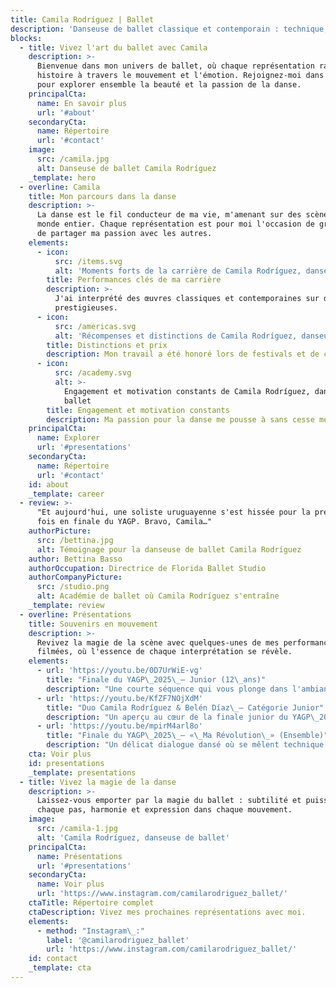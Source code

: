 ```yaml
---
title: Camila Rodríguez | Ballet
description: 'Danseuse de ballet classique et contemporain : technique, élégance et passion.'
blocks:
  - title: Vivez l'art du ballet avec Camila
    description: >-
      Bienvenue dans mon univers de ballet, où chaque représentation raconte une
      histoire à travers le mouvement et l'émotion. Rejoignez-moi dans ce voyage
      pour explorer ensemble la beauté et la passion de la danse.
    principalCta:
      name: En savoir plus
      url: '#about'
    secondaryCta:
      name: Répertoire
      url: '#contact'
    image:
      src: /camila.jpg
      alt: Danseuse de ballet Camila Rodríguez
    _template: hero
  - overline: Camila
    title: Mon parcours dans la danse
    description: >-
      La danse est le fil conducteur de ma vie, m'amenant sur des scènes du
      monde entier. Chaque représentation est pour moi l'occasion de grandir et
      de partager ma passion avec les autres.
    elements:
      - icon:
          src: /items.svg
          alt: 'Moments forts de la carrière de Camila Rodríguez, danseuse de ballet'
        title: Performances clés de ma carrière
        description: >-
          J'ai interprété des œuvres classiques et contemporaines sur des scènes
          prestigieuses.
      - icon:
          src: /americas.svg
          alt: 'Récompenses et distinctions de Camila Rodríguez, danseuse de ballet'
        title: Distinctions et prix
        description: Mon travail a été honoré lors de festivals et de concours spécialisés.
      - icon:
          src: /academy.svg
          alt: >-
            Engagement et motivation constants de Camila Rodríguez, danseuse de
            ballet
        title: Engagement et motivation constants
        description: Ma passion pour la danse me pousse à sans cesse me dépasser.
    principalCta:
      name: Explorer
      url: '#presentations'
    secondaryCta:
      name: Répertoire
      url: '#contact'
    id: about
    _template: career
  - review: >-
      "Et aujourd'hui, une soliste uruguayenne s'est hissée pour la première
      fois en finale du YAGP. Bravo, Camila…"
    authorPicture:
      src: /bettina.jpg
      alt: Témoignage pour la danseuse de ballet Camila Rodríguez
    author: Bettina Basso
    authorOccupation: Directrice de Florida Ballet Studio
    authorCompanyPicture:
      src: /studio.png
      alt: Académie de ballet où Camila Rodríguez s'entraîne
    _template: review
  - overline: Présentations
    title: Souvenirs en mouvement
    description: >-
      Revivez la magie de la scène avec quelques-unes de mes performances
      filmées, où l'essence de chaque interprétation se révèle.
    elements:
      - url: 'https://youtu.be/0D7UrWiE-vg'
        title: "Finale du YAGP\_2025\_– Junior (12\_ans)"
        description: "Une courte séquence qui vous plonge dans l'ambiance de la finale junior du YAGP\_2025."
      - url: 'https://youtu.be/KfZF7NOjXdM'
        title: "Duo Camila Rodríguez & Belén Díaz\_– Catégorie Junior"
        description: "Un aperçu au cœur de la finale junior du YAGP\_2025 à Tampa."
      - url: 'https://youtu.be/mpirM4arl8o'
        title: "Finale du YAGP\_2025\_– «\_Ma Révolution\_» (Ensemble)"
        description: "Un délicat dialogue dansé où se mêlent technique et expression lors de la finale du YAGP\_2025 à Tampa."
    cta: Voir plus
    id: presentations
    _template: presentations
  - title: Vivez la magie de la danse
    description: >-
      Laissez-vous emporter par la magie du ballet : subtilité et puissance dans
      chaque pas, harmonie et expression dans chaque mouvement.
    image:
      src: /camila-1.jpg
      alt: 'Camila Rodríguez, danseuse de ballet'
    principalCta:
      name: Présentations
      url: '#presentations'
    secondaryCta:
      name: Voir plus
      url: 'https://www.instagram.com/camilarodriguez_ballet/'
    ctaTitle: Répertoire complet
    ctaDescription: Vivez mes prochaines représentations avec moi.
    elements:
      - method: "Instagram\_:"
        label: '@camilarodriguez_ballet'
        url: 'https://www.instagram.com/camilarodriguez_ballet/'
    id: contact
    _template: cta
---
```


